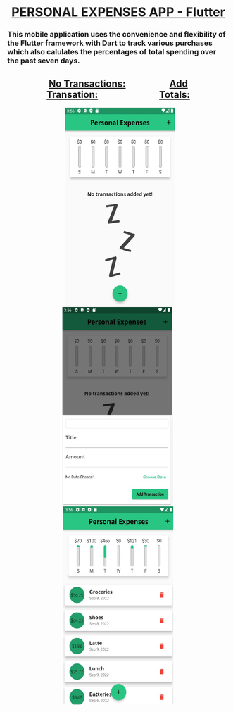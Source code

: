 # <div align="center"> <ins><strong>PERSONAL EXPENSES APP - Flutter</strong></ins> </div>
### This mobile application uses the convenience and flexibility of the Flutter framework with Dart to track various purchases which also calulates the percentages of total spending over the past seven days.

## <div align="center"><ins>No Transactions:</ins>                    <ins>Add Transation:</ins>                            <ins>Totals:</ins></div>
<div align="center">    <img src = "https://github.com/BrandonScanlon/Personal_Expenses_App/blob/main/images/Exspenses%201.jpg" width="250" height="450"/>  <img src = "https://github.com/BrandonScanlon/Personal_Expenses_App/blob/main/images/Exspenses%202.jpg" width="250" height="450"/>  <img src ="https://github.com/BrandonScanlon/Personal_Expenses_App/blob/main/images/Exspenses%203.jpg" width="250" height="450"/> </div>
